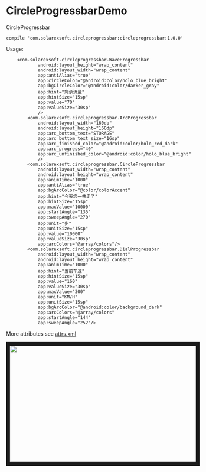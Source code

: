# CircleProgressbarDemo
CircleProgressbar

``compile 'com.solarexsoft.circleprogressbar:circleprogressbar:1.0.0'``

Usage:

```
    <com.solarexsoft.circleprogressbar.WaveProgressbar
            android:layout_height="wrap_content"
            android:layout_width="wrap_content"
            app:antiAlias="true"
            app:circleColor="@android:color/holo_blue_bright"
            app:bgCircleColor="@android:color/darker_gray"
            app:hint="剩余流量"
            app:hintSize="15sp"
            app:value="70"
            app:valueSize="30sp"
            />
        <com.solarexsoft.circleprogressbar.ArcProgressbar
            android:layout_width="160dp"
            android:layout_height="160dp"
            app:arc_bottom_text="STORAGE"
            app:arc_bottom_text_size="16sp"
            app:arc_finished_color="@android:color/holo_red_dark"
            app:arc_progress="40"
            app:arc_unfinished_color="@android:color/holo_blue_bright"
            />
        <com.solarexsoft.circleprogressbar.CircleProgressbar
            android:layout_width="wrap_content"
            android:layout_height="wrap_content"
            app:animTime="1000"
            app:antiAlias="true"
            app:bgArcColor="@color/colorAccent"
            app:hint="今天您一共走了"
            app:hintSize="15sp"
            app:maxValue="10000"
            app:startAngle="135"
            app:sweepAngle="270"
            app:unit="步"
            app:unitSize="15sp"
            app:value="10000"
            app:valueSize="30sp"
            app:arcColors="@array/colors"/>
        <com.solarexsoft.circleprogressbar.DialProgressbar
            android:layout_width="wrap_content"
            android:layout_height="wrap_content"
            app:animTime="1000"
            app:hint="当前车速"
            app:hintSize="15sp"
            app:value="160"
            app:valueSize="30sp"
            app:maxValue="300"
            app:unit="KM/H"
            app:unitSize="15sp"
            app:bgArcColor="@android:color/background_dark"
            app:arcColors="@array/colors"
            app:startAngle="144"
            app:sweepAngle="252"/>
```

More attributes see [attrs.xml](https://github.com/flyfire/CircleProgressbarDemo/blob/master/circleprogressbar/src/main/res/values/attrs.xml)

<a href="http://www.youtube.com/watch?feature=player_embedded&v=PJH8Fy2ppiA
" target="_blank"><img src="http://img.youtube.com/vi/PJH8Fy2ppiA/0.jpg" width="560" height="315" border="10" /></a>
